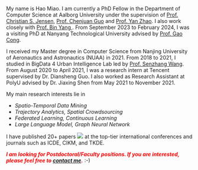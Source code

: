 My name is Hao Miao. I am currently a PhD Fellow in the Department of Computer Science at Aalborg University under the supervision of <a href="http://people.cs.aau.dk/~csj/">Prof. Christian S. Jensen</a>, <a href="https://faculty.ecnu.edu.cn/_s37/gcj/main.psp">Prof. Chenjuan Guo</a> and <a href="http://www.zhao-yan.com">Prof. Yan Zhao</a>. I also work closely with <a href="https://faculty.ecnu.edu.cn/_s37/yb2/main.psp">Prof. Bin Yang </a>. From September 2023 to February 2024, I was a visiting PhD at Nanyang Technological University advised by [Prof. Gao Cong](https://personal.ntu.edu.sg/gaocong/).

I received my Master degree in Computer Science from Nanjing University of Aeronautics and Astronautics (NUAA) in 2021. From 2018 to 2021, I studied in BigData 4 Urban Intelligence Lab led by <a href="https://senzhangwangcsu.github.io/index.html">Prof. Senzhang Wang</a>. From August 2020 to April 2021, I was a research intern at Tencent supervised by Dr. Diansheng Guo. I also worked as Research Assistant at PolyU advised by Dr. Jiaxing Shen from May 2021 to November 2021.

My main research interests lie in
- _Spatio-Temporal Data Mining_
- _Trajectory Analytics, Spatial Crowdsourcing_
- _Federated Learning, Continuous Learning_
- _Large Language Model, Graph Neural Network_

I have published 20+ papers <a href='https://scholar.google.com/citations?user=eRouT0MAAAAJ'><img src="https://img.shields.io/endpoint?logo=Google%20Scholar&url=https%3A%2F%2Fcdn.jsdelivr.net%2Fgh%2FRayeRen%2Fmiaohaosunny.github.io@google-scholar-stats%2Fgs_data_shieldsio.json&labelColor=f6f6f6&color=9cf&style=flat&label=citations"></a> at the top-tier international conferences and journals such as ICDE, CIKM, and TKDE. 

<em><i><b><font color="red">I am looking for Postdoctoral/Faculty positions. If you are interested, please feel free to <a href="mailto:haom@cs.aau.dk">contact me</a>.</font></b></i></em> :-)
